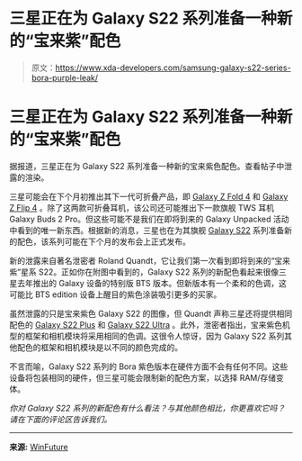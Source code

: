 # 三星正在为 Galaxy S22 系列准备一种新的“宝来紫”配色

> 原文：<https://www.xda-developers.com/samsung-galaxy-s22-series-bora-purple-leak/>

# 三星正在为 Galaxy S22 系列准备一种新的“宝来紫”配色

据报道，三星正在为 Galaxy S22 系列准备一种新的宝来紫色配色。查看帖子中泄露的渲染。

三星可能会在下个月初推出其下一代可折叠产品，即 [Galaxy Z Fold 4](https://www.xda-developers.com/samsung-galaxy-z-fold-4/) 和 [Galaxy Z Flip 4](https://www.xda-developers.com/samsung-galaxy-z-flip-4/) 。除了这两款可折叠耳机，该公司还可能推出下一款旗舰 TWS 耳机 Galaxy Buds 2 Pro。但这些可能不是我们在即将到来的 Galaxy Unpacked 活动中看到的唯一新东西。根据新的消息，三星也在为其旗舰 [Galaxy S22](https://www.xda-developers.com/samsung-galaxy-s22-review/) 系列准备新的配色，该系列可能在下个月的发布会上正式发布。

新的泄露来自著名泄密者 Roland Quandt，它让我们第一次看到即将到来的“宝来紫”星系 S22。正如你在附图中看到的，Galaxy S22 系列的新配色看起来很像三星去年推出的 Galaxy 设备的特别版 BTS 版本。但新版本有一个柔和的色调，这可能比 BTS edition 设备上醒目的紫色涂装吸引更多的买家。

虽然泄露的只是宝来紫色 Galaxy S22 的图像，但 Quandt 声称三星还将提供相同配色的 [Galaxy S22 Plus](https://www.xda-developers.com/samsung-galaxy-s22-plus-review/) 和 [Galaxy S22 Ultra](https://www.xda-developers.com/samsung-galaxy-s22-ultra-review/) 。此外，泄密者指出，宝来紫色机型的框架和相机模块将采用相同的色调。这很令人惊讶，因为 Galaxy S22 系列其他配色的框架和相机模块是以不同的颜色完成的。

不言而喻，Galaxy S22 系列的 Bora 紫色版本在硬件方面不会有任何不同。这些设备将包装相同的硬件，但三星可能会限制新的配色方案，以选择 RAM/存储变体。

*你对 Galaxy S22 系列的新配色有什么看法？与其他颜色相比，你更喜欢它吗？请在下面的评论区告诉我们。*

* * *

**来源:** [WinFuture](https://m.winfuture.de/news/130758)